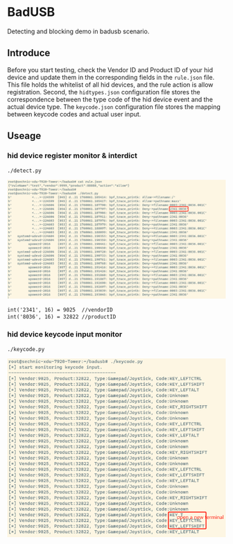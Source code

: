 # BadUSB
Detecting and blocking demo in badusb scenario.

## Introduce
Before you start testing, check the Vendor ID and Product ID of your hid device and update them in the corresponding fields in the `rule.json` file. This file holds the whitelist of all hid devices, and the rule action is allow registration. Second, the `hidtypes.json` configuration file stores the correspondence between the type code of the hid device event and the actual device type. The `keycode.json` configuration file stores the mapping between keycode codes and actual user input.

## Useage
### hid device register monitor & interdict

```
./detect.py
```
![Image text](https://github.com/Your7Maxx/BadUSB/blob/main/hidregister.png?raw=true)
```
int('2341', 16) = 9025  //vendorID
int('8036', 16) = 32822 //productID
```
### hid device keycode input monitor
```
./keycode.py
```
![Image text](https://github.com/Your7Maxx/BadUSB/blob/main/keycode.png?raw=true)
